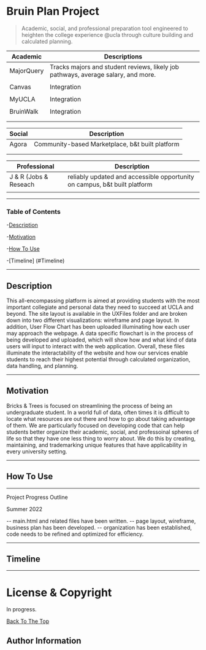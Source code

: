 # Bruin Plan Project

> Academic, social, and professional preparation tool engineered to heighten the college experience @ucla through culture building and calculated planning.

| Academic  |  Descriptions  |  
|  ------   |    -------     |    
|MajorQuery |  Tracks majors and student reviews, likely job pathways, average salary, and more. |         
|           |                |               
|Canvas     |  Integration   |               
|           |                |              
| MyUCLA    | Integration    |
|           |                |    
|BruinWalk  | Integration    |
|           |                |
|           |                |



|  Social   |  Description   |
|  -----    |    ------      |
|  Agora    | Community-based Marketplace, b&t built platform           |
|           |                |
|           |                |



Professional |  Description  |
|  -----     |   -------     |
| J & R (Jobs & Reseach    |   reliably updated and accessible opportunity on campus, b&t built platform           |
|            |               |









---





### Table of Contents

-[Description](#description)

-[Motivation](#motivation)

-[How To Use](#how-to-use)

-[Timeline] (#Timeline)




---

## Description

This all-encompassing platform is aimed at providing students with the most important collegiate and personal data they need to succeed at UCLA and beyond. The site layout is available in the UXFiles folder and are broken down into two different visualizations: wireframe and page layout. In addition, User Flow Chart has been uploaded illuminating how each user may approach the webpage. A data specific flowchart is in the process of being developed and uploaded, which will show how and what kind of data users will input to interact with the web application. Overall, these files illuminate the interactability of the website and how our services enable students to reach their highest potential through calculated organization, data handling, and planning. 

---
## Motivation

Bricks & Trees is focused on streamlining the process of being an undergraduate student. In a world full of data, often times it is difficult to locate what resources are out there and how to go about taking advantage of them. We are particularly focused on developing code that can help students better organize their academic, social, and professoinal spheres of life so that they have one less thing to worry about. We do this by creating, maintaining, and trademarking unique features that have applicability in every university setting. 

---

## How To Use




---

Project Progress Outline 

Summer 2022

-- main.html and related files have been written.
-- page layout, wireframe, business plan has been developed.
-- organization has been established, code needs to be refined and optimized for efficiency. 

---
## Timeline









---

# License & Copyright
In progress. 

[Back To The Top](#bruin-plan-project)


## Author Information

